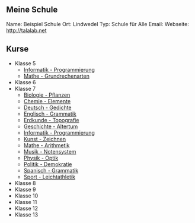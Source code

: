 Meine Schule
---

Name: Beispiel Schule
Ort: Lindwedel
Typ: Schule für Alle
Email: 
Webseite: http://talalab.net

Kurse
---

+ Klasse 5
  * [Informatik - Programmierung](https://github.com/axel-klinger/informatik-kurs/blob/master/kurs.md)
  * [Mathe - Grundrechenarten](https://github.com/axel-klinger/tala-tutorial/blob/master/beispiele/schule/klasse-7/mathe/kurs.md)
+ Klasse 6
+ Klasse 7
  * [Biologie - Pflanzen](https://github.com/axel-klinger/tala-tutorial/blob/master/beispiele/schule/klasse-7/biologie/kurs.md)
  * [Chemie - Elemente](https://github.com/axel-klinger/tala-tutorial/blob/master/beispiele/schule/klasse-7/chemie/kurs.md)
  * [Deutsch - Gedichte](https://github.com/axel-klinger/tala-tutorial/blob/master/beispiele/schule/klasse-7/deutsch/kurs.md)
  * [Englisch - Grammatik](https://github.com/axel-klinger/tala-tutorial/blob/master/beispiele/schule/klasse-7/englisch/kurs.md)
  * [Erdkunde - Topografie](https://github.com/axel-klinger/tala-tutorial/blob/master/beispiele/schule/klasse-7/erdkunde/kurs.md)
  * [Geschichte - Altertum](https://github.com/axel-klinger/tala-tutorial/blob/master/beispiele/schule/klasse-7/geschichte/kurs.md)
  * [Informatik - Programmierung](https://github.com/axel-klinger/tala-tutorial/blob/master/beispiele/schule/klasse-7/informatik/kurs.md)
  * [Kunst - Zeichnen](https://github.com/axel-klinger/tala-tutorial/blob/master/beispiele/schule/klasse-7/kunst/kurs.md)
  * [Mathe - Arithmetik](https://github.com/axel-klinger/tala-tutorial/blob/master/beispiele/schule/klasse-7/mathe/kurs.md)
  * [Musik - Notensystem](https://github.com/axel-klinger/tala-tutorial/blob/master/beispiele/schule/klasse-7/mathe/musik.md)
  * [Physik - Optik](https://github.com/axel-klinger/tala-tutorial/blob/master/beispiele/schule/klasse-7/physik/kurs.md)
  * [Politik - Demokratie](https://github.com/axel-klinger/tala-tutorial/blob/master/beispiele/schule/klasse-7/politik/kurs.md)
  * [Spanisch - Grammatik](https://github.com/axel-klinger/tala-tutorial/blob/master/beispiele/schule/klasse-7/spanisch/kurs.md)
  * [Sport - Leichtathletik](https://github.com/axel-klinger/tala-tutorial/blob/master/beispiele/schule/klasse-7/sport/kurs.md)
+ Klasse 8
+ Klasse 9
+ Klasse 10
+ Klasse 11
+ Klasse 12
+ Klasse 13
